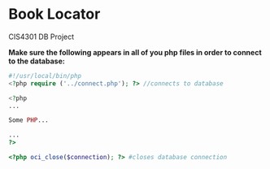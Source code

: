 Book Locator
=======

CIS4301 DB Project


<b>Make sure the following appears in all of you php files in order to connect to the database:</b>

```php
#!/usr/local/bin/php
<?php require ('../connect.php'); ?> //connects to database

<?php
...

Some PHP...

...
?>

<?php oci_close($connection); ?> #closes database connection
```
